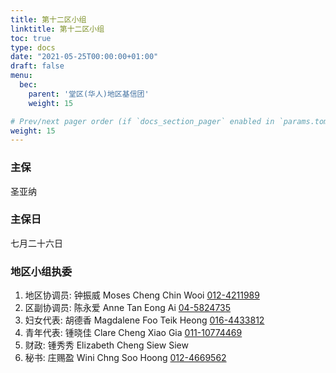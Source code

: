 ```yaml
---
title: 第十二区小组
linktitle: 第十二区小组
toc: true
type: docs
date: "2021-05-25T00:00:00+01:00"
draft: false
menu:
  bec:
    parent: '堂区(华人)地区基信团'
    weight: 15

# Prev/next pager order (if `docs_section_pager` enabled in `params.toml`)
weight: 15
---
```


### 主保
圣亚纳

### 主保日
七月二十六日

### 地区小组执委
1. 地区协调员: 钟振威 Moses Cheng Chin Wooi [012-4211989](tel:0124211989)
2. 区副协调员: 陈永爱 Anne Tan Eong Ai [04-5824735](tel:045824735)
3. 妇女代表: 胡德香 Magdalene Foo Teik Heong [016-4433812](tel:0164433812)
4. 青年代表: 锺晓佳 Clare Cheng Xiao Gia [011-10774469](tel:01110774469)
5. 财政: 锺秀秀 Elizabeth Cheng Siew Siew
6. 秘书: 庄赐盈 Wini Chng Soo Hoong [012-4669562](tel:0124669562)
